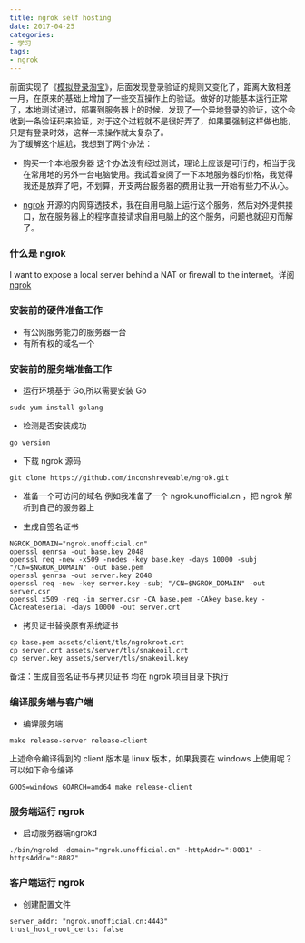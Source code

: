 ```yaml
---
title: ngrok self hosting
date: 2017-04-25
categories:
- 学习
tags:
- ngrok
---
```

前面实现了《[模拟登录淘宝]()》，后面发现登录验证的规则又变化了，距离大致相差一月，在原来的基础上增加了一些交互操作上的验证。做好的功能基本运行正常了，本地测试通过，部署到服务器上的时候，发现了一个异地登录的验证，这个会收到一条验证码来验证，对于这个过程就不是很好弄了，如果要强制这样做也能，只是有登录时效，这样一来操作就太复杂了。  
为了缓解这个尴尬，我想到了两个办法：  
* 购买一个本地服务器
    这个办法没有经过测试，理论上应该是可行的，相当于我在常用地的另外一台电脑使用。我试着查阅了一下本地服务器的价格，我觉得我还是放弃了吧，不划算，开支两台服务器的费用让我一开始有些力不从心。  

* [ngrok]() 
    开源的内网穿透技术，我在自用电脑上运行这个服务，然后对外提供接口，放在服务器上的程序直接请求自用电脑上的这个服务，问题也就迎刃而解了。
<!-- more -->
### 什么是 ngrok
I want to expose a local server behind a NAT or firewall to the internet。详阅[ngrok](https://github.com/inconshreveable/ngrok)  

### 安装前的硬件准备工作
* 有公网服务能力的服务器一台
* 有所有权的域名一个

### 安装前的服务端准备工作
* 运行环境基于 Go,所以需要安装 Go
```
sudo yum install golang
```

* 检测是否安装成功
```
go version
```

* 下载 ngrok 源码
```
git clone https://github.com/inconshreveable/ngrok.git
```

* 准备一个可访问的域名
例如我准备了一个 ngrok.unofficial.cn ，把 ngrok 解析到自己的服务器上

* 生成自签名证书
```
NGROK_DOMAIN="ngrok.unofficial.cn"
openssl genrsa -out base.key 2048
openssl req -new -x509 -nodes -key base.key -days 10000 -subj "/CN=$NGROK_DOMAIN" -out base.pem
openssl genrsa -out server.key 2048
openssl req -new -key server.key -subj "/CN=$NGROK_DOMAIN" -out server.csr
openssl x509 -req -in server.csr -CA base.pem -CAkey base.key -CAcreateserial -days 10000 -out server.crt
```

* 拷贝证书替换原有系统证书
```
cp base.pem assets/client/tls/ngrokroot.crt
cp server.crt assets/server/tls/snakeoil.crt
cp server.key assets/server/tls/snakeoil.key
```

备注：生成自签名证书与拷贝证书 均在 ngrok 项目目录下执行  

### 编译服务端与客户端
* 编译服务端
```
make release-server release-client
```
上述命令编译得到的 client 版本是 linux 版本，如果我要在 windows 上使用呢？可以如下命令编译  
```
GOOS=windows GOARCH=amd64 make release-client
```

### 服务端运行 ngrok
* 启动服务器端ngrokd
```
./bin/ngrokd -domain="ngrok.unofficial.cn" -httpAddr=":8081" -httpsAddr=":8082"
```

### 客户端运行 ngrok
* 创建配置文件
```
server_addr: "ngrok.unofficial.cn:4443"
trust_host_root_certs: false
```



